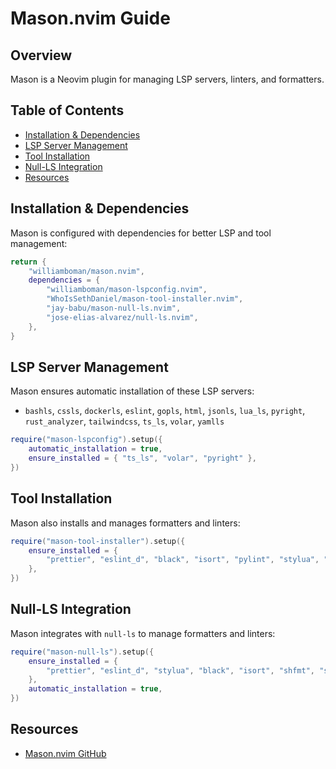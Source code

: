 # Mason.nvim Guide

## Overview
Mason is a Neovim plugin for managing LSP servers, linters, and formatters.

## Table of Contents
  - [Installation \& Dependencies](#installation--dependencies)
  - [LSP Server Management](#lsp-server-management)
  - [Tool Installation](#tool-installation)
  - [Null-LS Integration](#null-ls-integration)
  - [Resources](#resources)

## Installation & Dependencies
Mason is configured with dependencies for better LSP and tool management:
```lua
return {
    "williamboman/mason.nvim",
    dependencies = {
        "williamboman/mason-lspconfig.nvim",
        "WhoIsSethDaniel/mason-tool-installer.nvim",
        "jay-babu/mason-null-ls.nvim",
        "jose-elias-alvarez/null-ls.nvim",
    },
}
```

## LSP Server Management
Mason ensures automatic installation of these LSP servers:
- `bashls`, `cssls`, `dockerls`, `eslint`, `gopls`, `html`, `jsonls`, `lua_ls`, `pyright`, `rust_analyzer`, `tailwindcss`, `ts_ls`, `volar`, `yamlls`

```lua
require("mason-lspconfig").setup({
    automatic_installation = true,
    ensure_installed = { "ts_ls", "volar", "pyright" },
})
```

## Tool Installation
Mason also installs and manages formatters and linters:
```lua
require("mason-tool-installer").setup({
    ensure_installed = {
        "prettier", "eslint_d", "black", "isort", "pylint", "stylua", "golangci-lint", "shfmt", "shellcheck", "hadolint"
    },
})
```

## Null-LS Integration
Mason integrates with `null-ls` to manage formatters and linters:
```lua
require("mason-null-ls").setup({
    ensure_installed = {
        "prettier", "eslint_d", "stylua", "black", "isort", "shfmt", "shellcheck", "hadolint"
    },
    automatic_installation = true,
})
```

## Resources
- [Mason.nvim GitHub](https://github.com/williamboman/mason.nvim)

